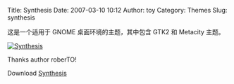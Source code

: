 Title: Synthesis
Date: 2007-03-10 10:12
Author: toy
Category: Themes
Slug: synthesis

这是一个适用于 GNOME 桌面环境的主题，其中包含 GTK2 和 Metacity 主题。

[![Synthesis](http://i.linuxtoy.org/i/2007/03/synthesis_s.jpg)](http://i.linuxtoy.org/i/2007/03/synthesis.jpg)

Thanks author roberTO!

Download [Synthesis](http://www.roberto-studios.hu/?p=14)
